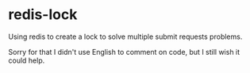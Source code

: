 # redis-lock
Using redis to create a lock to solve multiple submit requests problems.

Sorry for that I didn't use English to comment on code, but I still wish it could help. 

